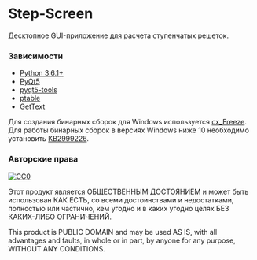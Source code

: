 # Step-Screen #
Десктопное GUI-приложение для расчета ступенчатых решеток.

### Зависимости
- [Python 3.6.1+](https://www.python.org/downloads/)
- [PyQt5](https://pypi.python.org/pypi/PyQt5)
- [pyqt5-tools](https://pypi.python.org/pypi/pyqt5-tools)
- [ptable](https://pypi.python.org/pypi/PTable)
- [GetText](http://gnuwin32.sourceforge.net/packages/gettext.htm)

Для создания бинарных сборок для Windows используется [cx_Freeze](https://pypi.python.org/pypi/cx_Freeze).
Для работы бинарных сборок в версиях Windows ниже 10 необходимо установить [KB2999226](https://support.microsoft.com/en-us/kb/2999226).

### Авторские права
[![CC0](https://licensebuttons.net/p/zero/1.0/88x31.png)](http://creativecommons.org/publicdomain/zero/1.0/)

Этот продукт является ОБЩЕСТВЕННЫМ ДОСТОЯНИЕМ и может быть использован КАК ЕСТЬ, со всеми достоинствами и недостатками, полностью или частично, кем угодно и в каких угодно целях БЕЗ КАКИХ-ЛИБО ОГРАНИЧЕНИЙ.

This product is PUBLIC DOMAIN and may be used AS IS, with all advantages and faults, in whole or in part, by anyone for any purpose, WITHOUT ANY CONDITIONS.
